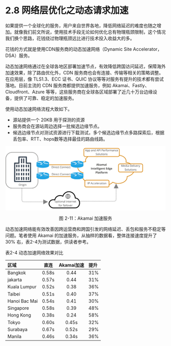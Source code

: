 # 2.8 网络层优化之动态请求加速

如果提供一个全球化的服务，用户来自世界各地，降低网络延迟的难度也随之增加。就像我们前文所说，使用技术手段无论如何优化总有物理瓶颈限制，这个情况我们换个思路，花钱绕过物理瓶颈远比进行技术投入收益大的多。

花钱的方式就是使用CDN服务商的动态加速网络（Dynamic Site Accelerator，DSA）服务。

动态加速网络通过在全球各地区部署加速节点，有效降低跨国访问延迟，保障海外加速效果，除了路由优化外，CDN 服务商也会有连接、传输等相关的策略调整。在应用层，像 TLS1.3、ECC 证书、QUIC 协议等等对服务有提升的技术都有尝试落地。目前主流的 CDN 服务商都提供加速服务，例如 Akamai、Fastly、Cloudfront、Azure 等等，这些服务商在全球各区域部署了近几十万台边缘设备，提供了可靠、稳定的加速服务。

使用动态加速网络流程大致如下。

- 源站提供一个 20KB 用于探测的资源
- 服务商会在源站周边选择一批候选边缘节点。
- 候选边缘节点对测试资源进行下载测试，多个候选边缘节点多路探索后，根据丢包率、RTT、hops数等选择最佳的路由线路。

<div  align="center">
	<img src="../assets/direct-connect-wecome-v1.1.jpg" width = "550"  align=center />
	<p>图 2-11：Akamai 加速服务</p>
</div>

动态加速网络能有效改善因跨运营商和跨国引发的网络延迟、丢包和服务不稳定等问题。笔者使用 Akamai 的加速服务，从抽样的数据看，整体连接速度提升了 30% 右，表2-4为测试数据，供读者参考。

表2-4 动态加速网络效果对比

区域|直连|Akamai加速|提升
:---|:--:|:--:|:--
Bangkok|0.58s|0.44|31%
jakarta|0.57s|0.44|31%
Kuala Lumpur|0.52s|0.38|36%
Taibei|0.51s|0.40|37%
Hanoi Bac Mai|0.54s|0.41|30%
Singapore|0.58s|0.39|48%
Hong Kong|0.38s|0.24|58%
Tokyo|0.60s|0.45s|32%
Surabaya|0.67s|0.52s|29%
Manila|0.46s|0.34s|36%



